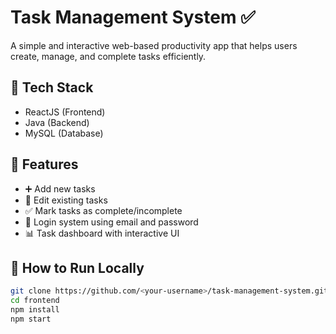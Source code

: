 # Task Management System ✅

A simple and interactive web-based productivity app that helps users create, manage, and complete tasks efficiently.

## 🔧 Tech Stack
- ReactJS (Frontend)
- Java (Backend)
- MySQL (Database)

## 🌟 Features
- ➕ Add new tasks
- 📝 Edit existing tasks
- ✅ Mark tasks as complete/incomplete
- 🔐 Login system using email and password
- 📊 Task dashboard with interactive UI

## 🚀 How to Run Locally

```bash
git clone https://github.com/<your-username>/task-management-system.git
cd frontend
npm install
npm start

